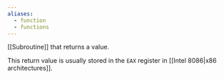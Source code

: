 ```yaml
---
aliases:
  - function
  - functions
---
```

[[Subroutine]] that returns a value.

This return value is usually stored in the `EAX` register in [[Intel 8086|x86 architectures]].
